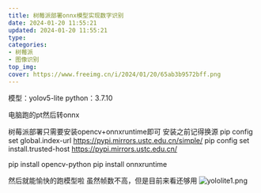 ```yaml
---
title: 树莓派部署onnx模型实现数字识别
date: 2024-01-20 11:55:21
updated: 2024-01-20 11:55:21
type:
categories:
- 树莓派
- 图像识别
top_img:
cover: https://www.freeimg.cn/i/2024/01/20/65ab3b9572bff.png
---
```

模型：yolov5-lite
python：3.7.10

电脑跑的pt然后转onnx

树莓派部署只需要安装opencv+onnxruntime即可
安装之前记得换源
pip config set global.index-url https://pypi.mirrors.ustc.edu.cn/simple/
pip config set install.trusted-host  https://pypi.mirrors.ustc.edu.cn/

pip install opencv-python
pip install onnxruntime

然后就能愉快的跑模型啦
虽然帧数不高，但是目前来看还够用
![yololite1.png](https://www.freeimg.cn/i/2024/01/20/65ab3b9572bff.png)